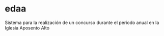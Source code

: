 # edaa
Sistema para la realización de un concurso durante el periodo anual en la Iglesia Aposento Alto
